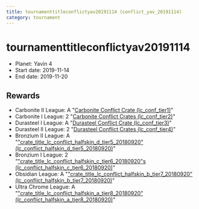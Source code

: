 ```yaml
---
title: tournamenttitleconflictyav20191114 (conflict_yav_20191114)
category: tournament
---
```

# tournamenttitleconflictyav20191114

  * Planet: Yavin 4
  * Start date: 2019-11-14
  * End date: 2019-11-20

## Rewards

  * Carbonite II League: A "[Carbonite Conflict Crate (lc_conf_tier1)](lc_conf_tier1.html)"
  * Carbonite I League: 2 "[Carbonite Conflict Crates (lc_conf_tier2)](lc_conf_tier2.html)"
  * Durasteel I League: A "[Durasteel Conflict Crate (lc_conf_tier3)](lc_conf_tier3.html)"
  * Durasteel II League: 2 "[Durasteel Conflict Crates (lc_conf_tier4)](lc_conf_tier4.html)"
  * Bronzium II League: A "["crate_title_lc_conflict_halfskin_d_tier5_20180920" (lc_conflict_halfskin_d_tier5_20180920)](lc_conflict_halfskin_d_tier5_20180920.html)"
  * Bronzium I League: 2 "["crate_title_lc_conflict_halfskin_c_tier6_20180920"s (lc_conflict_halfskin_c_tier6_20180920)](lc_conflict_halfskin_c_tier6_20180920.html)"
  * Obsidian League: A "["crate_title_lc_conflict_halfskin_b_tier7_20180920" (lc_conflict_halfskin_b_tier7_20180920)](lc_conflict_halfskin_b_tier7_20180920.html)"
  * Ultra Chrome League: A "["crate_title_lc_conflict_halfskin_a_tier8_20180920" (lc_conflict_halfskin_a_tier8_20180920)](lc_conflict_halfskin_a_tier8_20180920.html)"
